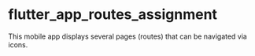 # flutter_app_routes_assignment
This mobile app displays several pages (routes) that can be navigated via icons.
